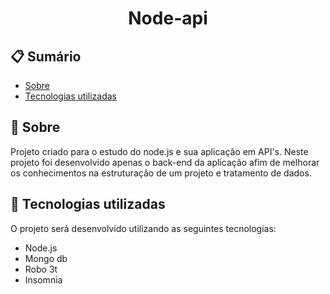 <h1 align="center">Node-api</h1>

## 📋 Sumário
- [Sobre](#-Sobre)
- [Tecnologias utilizadas](#-Tecnologias-utilizadas)

## 📖 Sobre
Projeto criado para o estudo do node.js e sua aplicação em API's. Neste projeto foi desenvolvido apenas o back-end da aplicação afim de melhorar os conhecimentos na estruturação de um projeto e tratamento de dados.

## 🚀 Tecnologias utilizadas
O projeto será desenvolvido utilizando as seguintes tecnologias:
- Node.js
- Mongo db
- Robo 3t
- Insomnia
